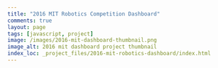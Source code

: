 ```yaml
---
title: "2016 MIT Robotics Competition Dashboard"
comments: true
layout: page
tags: [javascript, project]
image: /images/2016-mit-dashboard-thumbnail.png
image_alt: 2016 mit dashboard project thumbnail
index_loc: _project_files/2016-mit-robotics-dashboard/index.html
---
```

